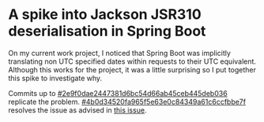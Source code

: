 # A spike into Jackson JSR310 deserialisation in Spring Boot

On my current work project, I noticed that Spring Boot was implicitly translating non UTC specified dates within requests to their UTC equivalent. Although this works for the project, it was a little surprising so I put together this spike to investigate why. 

Commits up to [#2e9f0dae2447381d6bc54d66ab45ceb445deb036](https://github.com/paulspencerwilliams/springbootdatedeserialisation/commit/2e9f0dae2447381d6bc54d66ab45ceb445deb036) replicate the problem. [#4b0d34520fa965f5e63e0c84349a61c6ccfbbe7f](https://github.com/paulspencerwilliams/springbootdatedeserialisation/commit/4b0d34520fa965f5e63e0c84349a61c6ccfbbe7f) resolves the issue as advised in [this issue](https://github.com/spring-projects/spring-boot/issues/5513).
